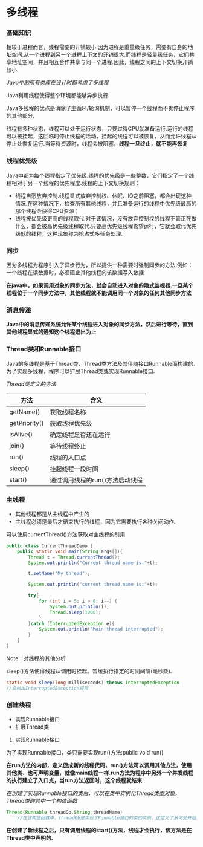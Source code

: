 # 多线程

### 基础知识

相较于进程而言，线程需要的开销较小.因为进程是重量级任务，需要有自身的地址空间.从一个进程到另一个进程上下文的开销很大.而线程是轻量级任务，它们共享地址空间，并且相互合作共享与同一个进程.因此，线程之间的上下文切换开销较小.

*Java中的所有类库在设计时都考虑了多线程*<br>

Java利用线程使得整个环境都能够异步执行.<br>

Java多线程的优点是消除了主循环/轮询机制，可以暂停一个线程而不贵停止程序的其他部分.<br>

线程有多种状态，线程可以处于运行状态，只要过得CPU就准备运行.运行的线程可以被挂起，这回临时停止线程的活动，挂起的线程可以被恢复，从而允许线程从停止处恢复运行.当等待资源时，线程会被阻塞，**线程一旦终止，就不能再恢复**<br>

### 线程优先级

Java中都为每个线程指定了优先级.线程的优先级是一些整数，它们指定了一个线程相对于另一个线程的优先程度.线程的上下文切换规则：

- 线程自愿放弃控制.线程显式放弃控制权、休眠、IO之前阻塞，都会出现这种情况.在这种情况下，检查所有其他线程，并且准备运行的线程中优先级最高的那个线程会获得CPU资源；
- 线程被优先级更高的线程取代.对于该情况，没有放弃控制权的线程不管正在做什么，都会被高优先级线程取代.只要高优先级线程希望运行，它就会取代优先级低的线程，这种现象称为抢占式多任务处理.

### 同步

因为多线程为程序引入了异步行为，所以提供一种需要时强制同步的方法.例如：一个线程在读数据时，必须阻止其他线程向该数据写入数据.<br>

**在java中，如果调用对象的同步方法，就会自动进入对象的隐式监视器.一旦某个线程位于一个同步方法中，其他线程就不能调用同一个对象的任何其他同步方法**<br>

### 消息传递

**Java中的消息传递系统允许某个线程进入对象的同步方法，然后进行等待，直到其他线程显式的通知这个线程退出为止**<br>

### Thread类和Runnable接口

Java的多线程是基于Thread类、Thread类方法及其伴随接口Runnable而构建的.为了实现多线程，程序可以扩展Thread类或实现Runnable接口.<br>

*Thread类定义的方法*

| 方法          | 含义                            |
| ------------- | ------------------------------- |
| getName()     | 获取线程名称                    |
| getPriority() | 获取线程优先级                  |
| isAlive()     | 确定线程是否还在运行            |
| join()        | 等待线程终止                    |
| run()         | 线程的入口点                    |
| sleep()       | 挂起线程一段时间                |
| start()       | 通过调用线程的run()方法启动线程 |

### 主线程

- 其他线程都是从主线程中产生的
- 主线程必须是最后才结束执行的线程，因为它需要执行各种关闭动作.

可以使用currentThread()方法获取对主线程的引用

```java
public class CurrentThreadDemo {
    public static void main(String args[]){
        Thread t = Thread.currentThread();
        System.out.println("Current thread name is:"+t);

        t.setName("My thread");

        System.out.println("current thread name is:"+t);

        try{
            for (int i = 5; i > 0; i--) {
                System.out.println(i);
                Thread.sleep(1000);
            }
        }catch (InterruptedException e){
            System.out.println("Main thread interrupted");
        }
    }
}
```

Note：对线程的其他分析<br>

sleep()方法使得线程从调用时挂起。暂缓执行指定的时间间隔(毫秒数).

```java
static void sleep(long milliseconds) throws InterruptedException
//会抛出InterruptedException异常
```

### 创建线程

- 实现Runnable接口
- 扩展Thread类

1. 实现Runnable接口

为了实现Runnable接口，类只需要实现run()方法:public void run()<br>

**在run方法的内部，定义促成新的线程代码，run()方法可以调用其他方法，使用其他类、也可声明变量，就像main线程一样.run方法为程序中另外一个并发线程的执行建立了入口点，当run方法返回时，这个线程就结束**

*在创建了实现Runnable接口的类后，可以在类中实例化Thread类型对象，Thread类的其中一个构造函数*

```java
Thread(Runnable threadOb,String threadName)
    //在该构造函数中，threadOb是实现了Runnable接口的类的实例，这定义了从何处开始执行线程，新线程的名称由threadName指定
```

**在创建了新线程之后，只有调用线程的start()方法，线程才会执行，该方法是在Thread类中声明的.**<br>









